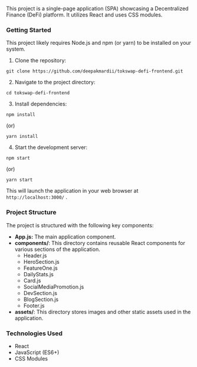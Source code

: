 This project is a single-page application (SPA) showcasing a Decentralized Finance (DeFi) platform. It utilizes React and uses CSS modules.

### Getting Started

This project likely requires Node.js and npm (or yarn) to be installed on your system.

1.  Clone the repository:

```
git clone https://github.com/deepakmardii/tokswap-defi-frontend.git
```

2.  Navigate to the project directory:

```
cd tokswap-defi-frontend
```

3.  Install dependencies:

```
npm install
```

(or)

```
yarn install
```

4.  Start the development server:

```
npm start
```

(or)

```
yarn start
```

This will launch the application in your web browser at `http://localhost:3000/` .

### Project Structure

The project is structured with the following key components:

- **App.js:** The main application component.
- **components/**: This directory contains reusable React components for various sections of the application.
  - Header.js
  - HeroSection.js
  - FeatureOne.js
  - DailyStats.js
  - Card.js
  - SocialMediaPromotion.js
  - DevSection.js
  - BlogSection.js
  - Footer.js
- **assets/**: This directory stores images and other static assets used in the application.

### Technologies Used

- React
- JavaScript (ES6+)
- CSS Modules
